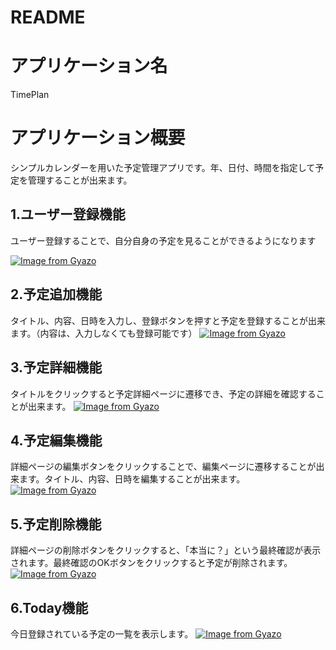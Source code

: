 # README

# アプリケーション名  

TimePlan 

# アプリケーション概要  

シンプルカレンダーを用いた予定管理アプリです。年、日付、時間を指定して予定を管理することが出来ます。

<h2>1.ユーザー登録機能</h2>  

ユーザー登録することで、自分自身の予定を見ることができるようになります

[![Image from Gyazo](https://i.gyazo.com/41410fd5eb78354a5a41b5fe58b30fd0.gif)](https://gyazo.com/41410fd5eb78354a5a41b5fe58b30fd0)

<h2>2.予定追加機能</h2>

タイトル、内容、日時を入力し、登録ボタンを押すと予定を登録することが出来ます。（内容は、入力しなくても登録可能です）
[![Image from Gyazo](https://i.gyazo.com/770dee404ceabcdc76d3cee6ceacd9b7.gif)](https://gyazo.com/770dee404ceabcdc76d3cee6ceacd9b7)  

<h2>3.予定詳細機能</h2>  

タイトルをクリックすると予定詳細ページに遷移でき、予定の詳細を確認することが出来ます。
[![Image from Gyazo](https://i.gyazo.com/73ed830052ab6eb4981f733f96e75930.gif)](https://gyazo.com/73ed830052ab6eb4981f733f96e75930)  

<h2>4.予定編集機能</h2>  

詳細ページの編集ボタンをクリックすることで、編集ページに遷移することが出来ます。タイトル、内容、日時を編集することが出来ます。
[![Image from Gyazo](https://i.gyazo.com/9854a0a101069ee4ad4124e729aa2e00.gif)](https://gyazo.com/9854a0a101069ee4ad4124e729aa2e00)

<h2>5.予定削除機能</h2>  

詳細ページの削除ボタンをクリックすると、「本当に？」という最終確認が表示されます。最終確認のOKボタンをクリックすると予定が削除されます。
[![Image from Gyazo](https://i.gyazo.com/224b20cbe5c0eea4b5d300304fc4757b.gif)](https://gyazo.com/224b20cbe5c0eea4b5d300304fc4757b)  

<h2>6.Today機能</h2>  

今日登録されている予定の一覧を表示します。
[![Image from Gyazo](https://i.gyazo.com/f26fa04192c283676bf2895b4928908f.gif)](https://gyazo.com/f26fa04192c283676bf2895b4928908f)